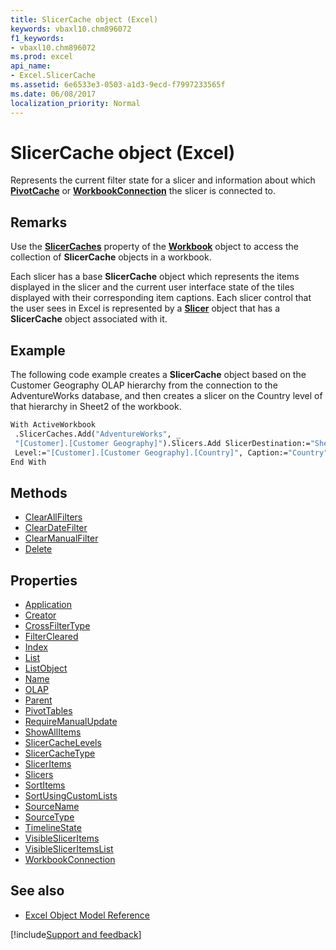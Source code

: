 ```yaml
---
title: SlicerCache object (Excel)
keywords: vbaxl10.chm896072
f1_keywords:
- vbaxl10.chm896072
ms.prod: excel
api_name:
- Excel.SlicerCache
ms.assetid: 6e6533e3-0503-a1d3-9ecd-f7997233565f
ms.date: 06/08/2017
localization_priority: Normal
---
```



# SlicerCache object (Excel)

Represents the current filter state for a slicer and information about which  **[PivotCache](Excel.PivotCache.md)** or **[WorkbookConnection](Excel.WorkbookConnection.md)** the slicer is connected to.


## Remarks

Use the  **[SlicerCaches](Excel.Workbook.SlicerCaches.md)** property of the **[Workbook](Excel.Workbook.md)** object to access the collection of **SlicerCache** objects in a workbook.

Each slicer has a base  **SlicerCache** object which represents the items displayed in the slicer and the current user interface state of the tiles displayed with their corresponding item captions. Each slicer control that the user sees in Excel is represented by a **[Slicer](Excel.Slicer.md)** object that has a **SlicerCache** object associated with it.


## Example

The following code example creates a  **SlicerCache** object based on the Customer Geography OLAP hierarchy from the connection to the AdventureWorks database, and then creates a slicer on the Country level of that hierarchy in Sheet2 of the workbook.


```vb
With ActiveWorkbook 
 .SlicerCaches.Add("AdventureWorks", _ 
 "[Customer].[Customer Geography]").Slicers.Add SlicerDestination:="Sheet2", _ 
 Level:="[Customer].[Customer Geography].[Country]", Caption:="Country" 
End With 

```


## Methods

- [ClearAllFilters](Excel.slicercache.clearallfilters.md)
- [ClearDateFilter](Excel.slicercache.cleardatefilter.md)
- [ClearManualFilter](Excel.slicercache.clearmanualfilter.md)
- [Delete](Excel.SlicerCache.Delete.md)

## Properties

- [Application](Excel.SlicerCache.Application.md)
- [Creator](Excel.SlicerCache.Creator.md)
- [CrossFilterType](Excel.SlicerCache.CrossFilterType.md)
- [FilterCleared](Excel.slicercache.filtercleared.md)
- [Index](Excel.SlicerCache.Index.md)
- [List](Excel.slicercache.list.md)
- [ListObject](Excel.slicercache.listobject.md)
- [Name](Excel.SlicerCache.Name.md)
- [OLAP](Excel.SlicerCache.OLAP.md)
- [Parent](Excel.SlicerCache.Parent.md)
- [PivotTables](Excel.SlicerCache.PivotTables.md)
- [RequireManualUpdate](Excel.slicercache.requiremanualupdate.md)
- [ShowAllItems](Excel.SlicerCache.ShowAllItems.md)
- [SlicerCacheLevels](Excel.SlicerCache.SlicerCacheLevels.md)
- [SlicerCacheType](Excel.slicercache.slicercachetype.md)
- [SlicerItems](Excel.SlicerCache.SlicerItems.md)
- [Slicers](Excel.SlicerCache.Slicers.md)
- [SortItems](Excel.SlicerCache.SortItems.md)
- [SortUsingCustomLists](Excel.SlicerCache.SortUsingCustomLists.md)
- [SourceName](Excel.SlicerCache.SourceName.md)
- [SourceType](Excel.SlicerCache.SourceType.md)
- [TimelineState](Excel.slicercache.timelinestate.md)
- [VisibleSlicerItems](Excel.SlicerCache.VisibleSlicerItems.md)
- [VisibleSlicerItemsList](Excel.SlicerCache.VisibleSlicerItemsList.md)
- [WorkbookConnection](Excel.SlicerCache.WorkbookConnection.md)


## See also

- [Excel Object Model Reference](./overview/Excel/object-model.md)

[!include[Support and feedback](~/includes/feedback-boilerplate.md)]
